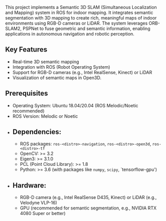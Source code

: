 This project implements a Semantic 3D SLAM (Simultaneous Localization and Mapping) system in ROS for indoor mapping. It integrates semantic segmentation with 3D mapping to create rich, meaningful maps of indoor environments using RGB-D cameras or LiDAR. The system leverages ORB-SLAM2, PSPNet to fuse geometric and semantic information, enabling applications in autonomous navigation and robotic perception.

## Key Features ##
- Real-time 3D semantic mapping
- Integration with ROS (Robot Operating System)
- Support for RGB-D cameras (e.g., Intel RealSense, Kinect) or LiDAR
- Visualization of semantic maps in Open3D.

## Prerequisites ##
- Operating System: Ubuntu 18.04/20.04 (ROS Melodic/Noetic recommended)
- ROS Version: Melodic or Noetic
- ## Dependencies: ##
  - ROS packages: `ros-<distro>-navigation`, `ros-<distro>-open3d`, `ros-<distro>-tf`
  - OpenCV: >= 3.2
  - Eigen3: >= 3.1.0
  - PCL (Point Cloud Library): >= 1.8
  - Python: >= 3.6 (with packages like `numpy`, `scipy`, `tensorflow-gpu')
- ## Hardware: ##
  - RGB-D camera (e.g., Intel RealSense D435, Kinect) or LiDAR (e.g., Velodyne VLP-16)
  - GPU (recommended for semantic segmentation, e.g., NVIDIA RTX 4080 Super or better)
